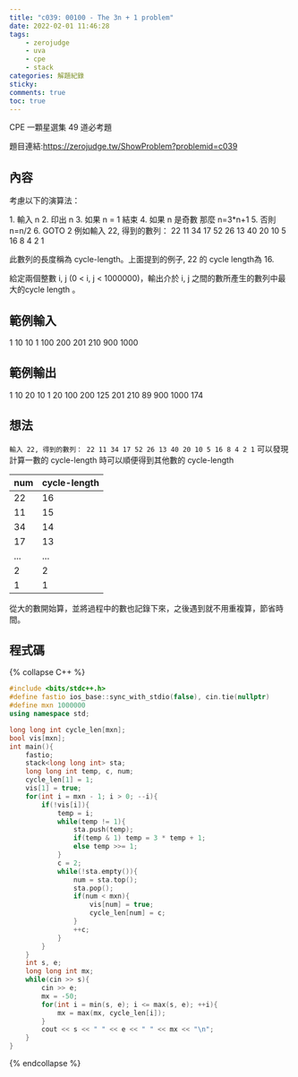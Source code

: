 ```yaml
---
title: "c039: 00100 - The 3n + 1 problem"
date: 2022-02-01 11:46:28
tags:
    - zerojudge
    - uva
    - cpe
    - stack
categories: 解題紀錄
sticky: 
comments: true
toc: true
---
```

CPE 一顆星選集 49 道必考題
<!--more-->
題目連結:https://zerojudge.tw/ShowProblem?problemid=c039
## 內容
考慮以下的演算法：

1\.         輸入 n
2\.         印出 n
3\.         如果 n = 1 結束
4\.         如果 n 是奇數 那麼 n=3*n+1
5\.         否則 n=n/2
6\.         GOTO 2
例如輸入 22, 得到的數列： 22 11 34 17 52 26 13 40 20 10 5 16 8 4 2 1 

此數列的長度稱為 cycle-length。上面提到的例子, 22 的 cycle length為 16.

給定兩個整數 i, j (0 < i, j < 1000000)，輸出介於 i, j 之間的數所產生的數列中最大的cycle length 。
## 範例輸入
1 10
10 1
100 200
201 210
900 1000
## 範例輸出
1 10 20
10 1 20
100 200 125
201 210 89
900 1000 174
## 想法
`輸入 22, 得到的數列： 22 11 34 17 52 26 13 40 20 10 5 16 8 4 2 1`
可以發現計算一數的 cycle-length 時可以順便得到其他數的 cycle-length

|num  |cycle-length|
|-----|------------|
|22   |16          |
|11   |15          |
|34   |14          |
|17   |13          |
|...  |...         |
|2    |2           |
|1    |1           |

從大的數開始算，並將過程中的數也記錄下來，之後遇到就不用重複算，節省時間。
## 程式碼
{% collapse C++ %}
```cpp
#include <bits/stdc++.h>
#define fastio ios_base::sync_with_stdio(false), cin.tie(nullptr)
#define mxn 1000000
using namespace std;

long long int cycle_len[mxn];
bool vis[mxn];
int main(){
    fastio;
    stack<long long int> sta;
    long long int temp, c, num;
    cycle_len[1] = 1;
    vis[1] = true;
    for(int i = mxn - 1; i > 0; --i){
        if(!vis[i]){
            temp = i;
            while(temp != 1){
                sta.push(temp);
                if(temp & 1) temp = 3 * temp + 1;
                else temp >>= 1;
            }
            c = 2;
            while(!sta.empty()){
                num = sta.top();
                sta.pop();
                if(num < mxn){
                    vis[num] = true;
                    cycle_len[num] = c;
                }
                ++c;
            }
        }
    }
    int s, e;
    long long int mx;
    while(cin >> s){
        cin >> e;
        mx = -50;
        for(int i = min(s, e); i <= max(s, e); ++i){
            mx = max(mx, cycle_len[i]);
        }
        cout << s << " " << e << " " << mx << "\n";
    }
}
```
{% endcollapse %}